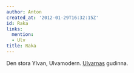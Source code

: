 ```yaml
---
author: Anton
created_at: '2012-01-29T16:32:15Z'
id: Raka
links:
  mention:
  - Ulv
title: Raka
---
```


Den stora Ylvan, Ulvamodern. [Ulvarnas] gudinna.

  [Ulvarnas]: Ulv
